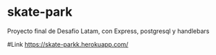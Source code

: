 # skate-park
Proyecto final de Desafio Latam, con Express, postgresql y handlebars

#Link
https://skate-parkk.herokuapp.com/

